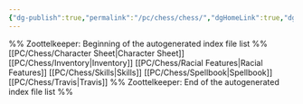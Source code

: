 ```yaml
---
{"dg-publish":true,"permalink":"/pc/chess/chess/","dgHomeLink":true,"dgPassFrontmatter":false}
---
```


%% Zoottelkeeper: Beginning of the autogenerated index file list  %%
 [[PC/Chess/Character Sheet|Character Sheet]]
 [[PC/Chess/Inventory|Inventory]]
 [[PC/Chess/Racial Features|Racial Features]]
 [[PC/Chess/Skills|Skills]]
 [[PC/Chess/Spellbook|Spellbook]]
 [[PC/Chess/Travis|Travis]]
%% Zoottelkeeper: End of the autogenerated index file list  %%
